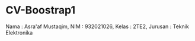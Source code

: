 # CV-Boostrap1
Nama : Asra'af Mustaqim, NIM : 932021026, Kelas : 2TE2, Jurusan : Teknik Elektronika 
